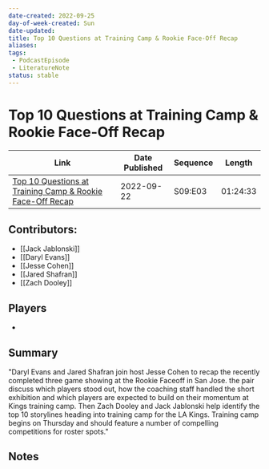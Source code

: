 ```yaml
---
date-created: 2022-09-25
day-of-week-created: Sun
date-updated: 
title: Top 10 Questions at Training Camp & Rookie Face-Off Recap
aliases: 
tags:
 - PodcastEpisode
 - LiteratureNote
status: stable
---
```


# Top 10 Questions at Training Camp & Rookie Face-Off Recap

| Link | Date Published | Sequence | Length|
|---|---|---|---|
| [Top 10 Questions at Training Camp & Rookie Face-Off Recap](https://all-the-kings-men.simplecast.com/episodes/top-10-questions-at-training-camp-rookie-faceoff-recap-yySg7qQ5)  | 2022-09-22 | S09:E03 | 01:24:33 |

## Contributors:
- [[Jack Jablonski]]
- [[Daryl Evans]]
- [[Jesse Cohen]]
- [[Jared Shafran]]
- [[Zach Dooley]]


## Players
- 

## Summary
"Daryl Evans and Jared Shafran join host Jesse Cohen to recap the recently completed three game showing at the Rookie Faceoff in San Jose. the pair discuss which players stood out, how the coaching staff handled the short exhibition and which players are expected to build on their momentum at Kings training camp. Then Zach Dooley and Jack Jablonski help identify the top 10 storylines heading into training camp for the LA Kings. Training camp begins on Thursday and should feature a number of compelling competitions for roster spots."

## Notes


